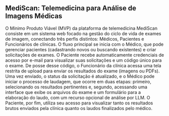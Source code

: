 ## MediScan: Telemedicina para Análise de Imagens Médicas

O Mínimo Produto Viável (MVP) da plataforma de telemedicina MediScan consiste em um sistema web focado na gestão do ciclo de vida de exames de imagem, conectando três perfis distintos: Médicos, Pacientes e Funcionários de clínicas. O fluxo principal se inicia com o Médico, que pode gerenciar pacientes (cadastrando novos ou buscando existentes) e criar solicitações de exames. O Paciente recebe automaticamente credenciais de acesso por e-mail para visualizar suas solicitações e um código único para o exame. De posse desse código, o Funcionário da clínica acessa uma tela restrita de upload para enviar os resultados do exame (imagens ou PDFs). Uma vez enviado, o status da solicitação é atualizado, e o Médico pode iniciar o processo de laudagem, que ocorre em duas etapas: primeiro, selecionando os resultados pertinentes e, segundo, acessando uma interface que exibe os arquivos do exame e um formulário para a elaboração do laudo, com um recurso opcional de análise por LLM. O Paciente, por fim, utiliza seu acesso para visualizar tanto os resultados brutos enviados pela clínica quanto os laudos finalizados pelo médico.



